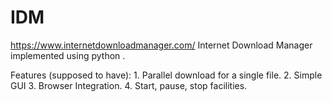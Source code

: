 IDM
===
https://www.internetdownloadmanager.com/
Internet Download Manager implemented using python .

Features (supposed to have):
	1. Parallel download for a single file. 
	2. Simple GUI
	3. Browser Integration.
	4. Start, pause, stop facilities. 


